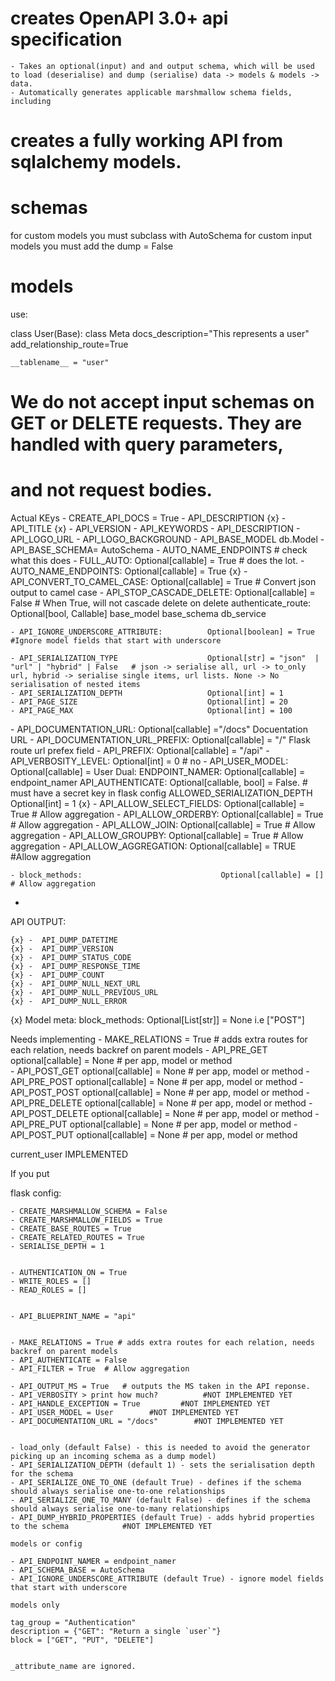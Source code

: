 # creates OpenAPI 3.0+ api specification

    - Takes an optional(input) and and output schema, which will be used to load (deserialise) and dump (serialise) data -> models & models -> data.
    - Automatically generates applicable marshmallow schema fields, including

# creates a fully working API from sqlalchemy models.

# schemas

for custom models you must subclass with AutoSchema
for custom input models you must add the dump = False

# models

use:

class User(Base):
class Meta
docs_description="This represents a user"
add_relationship_route=True

    __tablename__ = "user"

# We do not accept input schemas on GET or DELETE requests. They are handled with query parameters,

# and not request bodies.

Actual KEys
    - CREATE_API_DOCS = True
    - API_DESCRIPTION
    {x} - API_TITLE
    {x} - API_VERSION
    - API_KEYWORDS
    - API_DESCRIPTION
    - API_LOGO_URL
    - API_LOGO_BACKGROUND
    - API_BASE_MODEL        db.Model
    - API_BASE_SCHEMA=     AutoSchema
    - AUTO_NAME_ENDPOINTS   # check what this does 
    - FULL_AUTO:                                 Optional[callable] = True  # does the lot.
    - AUTO_NAME_ENDPOINTS:                       Optional[callable] = True
    {x} - API_CONVERT_TO_CAMEL_CASE:             Optional[callable] = True  # Convert json output to camel case
    - API_STOP_CASCADE_DELETE:                   Optional[callable] = False  # When True, will not cascade delete on delete
    authenticate_route: Optional[bool, Callable] 
    base_model
    base_schema
    db_service   
        
    - API_IGNORE_UNDERSCORE_ATTRIBUTE:          Optional[boolean] = True #Ignore model fields that start with underscore
    
    - API_SERIALIZATION_TYPE                    Optional[str] = "json"  | "url" | "hybrid" | False   # json -> serialise all, url -> to_only url, hybrid -> serialise single items, url lists. None -> No serialisation of nested items 
    - API_SERIALIZATION_DEPTH                   Optional[int] = 1
    - API_PAGE_SIZE                             Optional[int] = 20
    - API_PAGE_MAX                              Optional[int] = 100

[//]: # (    - AUTO_NAME_ENDPOINTS:                      Optional[bool, Callable] = True)
    - API_DOCUMENTATION_URL:                    Optional[callable] ="/docs"         Docuentation URL 
    - API_DOCUMENTATION_URL_PREFIX:             Optional[callable] = "/"      Flask route url prefex field
    - API_PREFIX:                               Optional[callable] = "/api"
    - API_VERBOSITY_LEVEL:                      Optional[int] = 0  # no 
    - API_USER_MODEL:                           Optional[callable] = User
Dual: 
    ENDPOINT_NAMER:                            Optional[callable] = endpoint_namer
    API_AUTHENTICATE:                          Optional[callable, bool] = False.   # must have a secret key in flask config 
    ALLOWED_SERIALIZATION_DEPTH                Optional[int] = 1
    {x} - API_ALLOW_SELECT_FIELDS:                               Optional[callable] = True # Allow aggregation
    - API_ALLOW_ORDERBY:                              Optional[callable] = True # Allow aggregation
    - API_ALLOW_JOIN:                                 Optional[callable] = True # Allow aggregation
    - API_ALLOW_GROUPBY:                              Optional[callable] = True # Allow aggregation
    - API_ALLOW_AGGREGATION:                          Optional[callable] = TRUE #Allow aggregation

    - block_methods:                               Optional[callable] = [] # Allow aggregation
- 
API OUTPUT: 

    {x} -  API_DUMP_DATETIME
    {x} -  API_DUMP_VERSION
    {x} -  API_DUMP_STATUS_CODE
    {x} -  API_DUMP_RESPONSE_TIME
    {x} -  API_DUMP_COUNT
    {x} -  API_DUMP_NULL_NEXT_URL
    {x} -  API_DUMP_NULL_PREVIOUS_URL
    {x} -  API_DUMP_NULL_ERROR

{x} 
Model meta: 
    block_methods: Optional[List[str]] = None   i.e ["POST"]


Needs implementing
    - MAKE_RELATIONS = True # adds extra routes for each relation, needs backref on parent models
    - API_PRE_GET                               optional[callable] = None  # per app, model or method   
    - API_POST_GET                              optional[callable] = None  # per app, model or method 
    - API_PRE_POST                              optional[callable] = None  # per app, model or method 
    - API_POST_POST                             optional[callable] = None  # per app, model or method 
    - API_PRE_DELETE                            optional[callable] = None  # per app, model or method 
    - API_POST_DELETE                           optional[callable] = None  # per app, model or method 
    - API_PRE_PUT                               optional[callable] = None  # per app, model or method 
    - API_POST_PUT                              optional[callable] = None  # per app, model or method 


current_user    IMPLEMENTED 


If you put 


flask config:

    - CREATE_MARSHMALLOW_SCHEMA = False
    - CREATE_MARSHMALLOW_FIELDS = True
    - CREATE_BASE_ROUTES = True
    - CREATE_RELATED_ROUTES = True
    - SERIALISE_DEPTH = 1


    - AUTHENTICATION_ON = True
    - WRITE_ROLES = []
    - READ_ROLES = []


    - API_BLUEPRINT_NAME = "api"
    

    - MAKE_RELATIONS = True # adds extra routes for each relation, needs backref on parent models 
    - API_AUTHENTICATE = False
    - API_FILTER = True  # Allow aggregation

    - API_OUTPUT_MS = True   # outputs the MS taken in the API reponse.
    - API_VERBOSITY > print how much?          #NOT IMPLEMENTED YET
    - API_HANDLE_EXCEPTION = True         #NOT IMPLEMENTED YET
    - API_USER_MODEL = User        #NOT IMPLEMENTED YET
    - API_DOCUMENTATION_URL = "/docs"        #NOT IMPLEMENTED YET


    - load_only (default False) - this is needed to avoid the generator picking up an incoming schema as a dump model)
    - API_SERIALIZATION_DEPTH (default 1) - sets the serialisation depth for the schema
    - API_SERIALIZE_ONE_TO_ONE (default True) - defines if the schema should always serialise one-to-one relationships
    - API_SERIALIZE_ONE_TO_MANY (default False) - defines if the schema should always serialise one-to-many relationships
    - API_DUMP_HYBRID_PROPERTIES (default True) - adds hybrid properties to the schema            #NOT IMPLEMENTED YET

    models or config

    - API_ENDPOINT_NAMER = endpoint_namer
    - API_SCHEMA_BASE = AutoSchema
    - API_IGNORE_UNDERSCORE_ATTRIBUTE (default True) - ignore model fields that start with underscore

    models only

    tag_group = "Authentication"
    description = {"GET": "Return a single `user`"}
    block = ["GET", "PUT", "DELETE"]


    _attribute_name are ignored.
